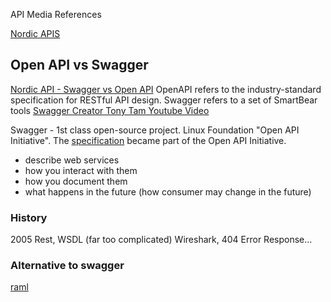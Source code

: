 API Media References

[Nordic APIS](https://nordicapis.com/)


## Open API vs Swagger
[Nordic API - Swagger vs Open API](https://nordicapis.com/whats-the-difference-between-swagger-and-openapi/)
OpenAPI refers to the industry-standard specification for RESTful API design.
Swagger refers to a set of SmartBear tools  [Swagger Creator Tony Tam Youtube Video](https://www.youtube.com/watch?v=oxqZ9J6t420&ab_channel=IBMDeveloper)

Swagger - 1st class open-source project.  Linux Foundation "Open API Initiative".  The [specification](https://github.com/OAI/OpenAPI-Specification/) became part of the Open API Initiative.
- describe web services
- how you interact with them
- how you document them  
- what happens in the future (how consumer may change in the future)

### History

2005 Rest, WSDL (far too complicated)
Wireshark, 404 Error Response...


### Alternative to swagger
[raml](https://raml.org/)

